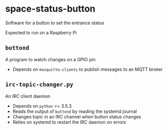# space-status-button

Software for a button to set the entrance status

Expected to run on a Raspberry Pi

## `buttond`
A program to watch changes on a GPIO pin
  - Depends on `mosquitto-clients` to publish messages to an MQTT broker

## `irc-topic-changer.py`
An IRC client daemon
  - Depends on `python` >= 3.5.3
  - Reads the output of `buttond` by reading the systemd journal
  - Changes topic in an IRC channel when button status changes
  - Relies on systemd to restart the IRC daemon on errors

